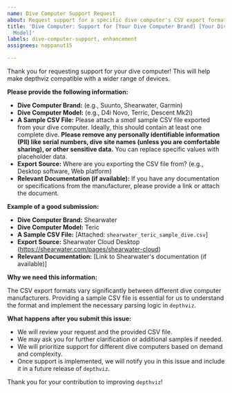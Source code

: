 ```yaml
---
name: Dive Computer Support Request
about: Request support for a specific dive computer's CSV export format.
title: 'Dive Computer: Support for [Your Dive Computer Brand] [Your Dive Computer
  Model]'
labels: dive-computer-support, enhancement
assignees: noppanut15

---
```


Thank you for requesting support for your dive computer! This will help make depthviz compatible with a wider range of devices.

**Please provide the following information:**

*   **Dive Computer Brand:** (e.g., Suunto, Shearwater, Garmin)
*   **Dive Computer Model:** (e.g., D4i Novo, Terric, Descent Mk2i)
*   **A Sample CSV File:** Please attach a *small* sample CSV file exported from your dive computer. Ideally, this should contain at least one complete dive. **Please remove any personally identifiable information (PII) like serial numbers, dive site names (unless you are comfortable sharing), or other sensitive data.** You can replace specific values with placeholder data.
*   **Export Source:** Where are you exporting the CSV file from? (e.g., Desktop software, Web platform)
*   **Relevant Documentation (if available):** If you have any documentation or specifications from the manufacturer, please provide a link or attach the document.

**Example of a good submission:**

*   **Dive Computer Brand:** Shearwater
*   **Dive Computer Model:** Teric
*   **A Sample CSV File:** [Attached: `shearwater_teric_sample_dive.csv`]
*   **Export Source:** Shearwater Cloud Desktop (https://shearwater.com/pages/shearwater-cloud)
*   **Relevant Documentation:** [Link to Shearwater's documentation (if available)]

**Why we need this information:**

The CSV export formats vary significantly between different dive computer manufacturers. Providing a sample CSV file is essential for us to understand the format and implement the necessary parsing logic in `depthviz`.

**What happens after you submit this issue:**

*   We will review your request and the provided CSV file.
*   We may ask you for further clarification or additional samples if needed.
*   We will prioritize support for different dive computers based on demand and complexity.
*   Once support is implemented, we will notify you in this issue and include it in a future release of `depthviz`.

Thank you for your contribution to improving `depthviz`!
